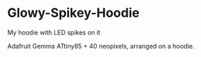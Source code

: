 # Glowy-Spikey-Hoodie
My hoodie with LED spikes on it

Adafruit Gemma ATtiny85 + 40 neopixels, arranged on a hoodie.
